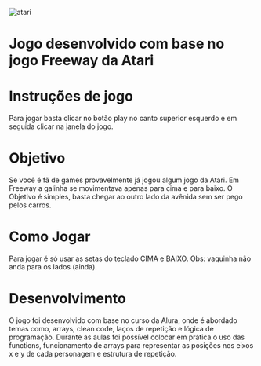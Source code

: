 ![atari](https://user-images.githubusercontent.com/108687467/186008050-27c85a38-2c56-446b-9277-425e2cbbfd19.jpg)

# Jogo desenvolvido com base no jogo Freeway da Atari #


# Instruções de jogo #
Para jogar basta clicar no botão play no canto superior esquerdo e em seguida clicar na janela do jogo.

# Objetivo #
Se você é fã de games provavelmente já jogou algum jogo da Atari. Em Freeway a galinha se movimentava apenas para cima e para baixo. O Objetivo é simples, basta chegar ao outro lado da avênida sem ser pego pelos carros.

# Como Jogar #
Para jogar é só usar as setas do teclado CIMA e BAIXO.
Obs: vaquinha não anda para os lados (ainda).

# Desenvolvimento #

O jogo foi desenvolvido com base no curso da Alura, onde é abordado temas como, arrays, clean code, laços de repetição e lógica de programação. 
Durante as aulas foi possível colocar em prática o uso das functions, funcionamento de arrays para representar as posições nos eixos x e y de cada personagem e estrutura de repetição.

